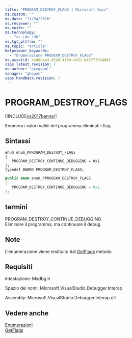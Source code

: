 ```yaml
---
title: "PROGRAM_DESTROY_FLAGS | Microsoft Docs"
ms.custom: ""
ms.date: "11/04/2016"
ms.reviewer: ""
ms.suite: ""
ms.technology: 
  - "vs-ide-sdk"
ms.tgt_pltfrm: ""
ms.topic: "article"
helpviewer_keywords: 
  - "Enumerazione PROGRAM_DESTROY_FLAGS"
ms.assetid: be00d4a3-d5b8-4159-b632-64577f534883
caps.latest.revision: 7
ms.author: "gregvanl"
manager: "ghogen"
caps.handback.revision: 7
---
```

# PROGRAM_DESTROY_FLAGS
[!INCLUDE[vs2017banner](../../../code-quality/includes/vs2017banner.md)]

Enumera i valori validi del programma eliminati i flag.  
  
## Sintassi  
  
```cpp#  
enum enum_PPROGRAM_DESTROY_FLAGS  
{  
   PROGRAM_DESTROY_CONTINUE_DEBUGGING = 0x1  
};  
typedef DWORD PROGRAM_DESTROY_FLAGS;  
```  
  
```c#  
public enum enum_PPROGRAM_DESTROY_FLAGS  
{  
   PROGRAM_DESTROY_CONTINUE_DEBUGGING = 0x1  
};  
```  
  
## termini  
 PROGRAM\_DESTROY\_CONTINUE\_DEBUGGING  
 Eliminare il programma, ma continuare il debug.  
  
## Note  
 L'enumerazione viene restituito dal [GetFlags](../../../extensibility/debugger/reference/idebugprogramdestroyeventflags2-getflags.md) metodo.  
  
## Requisiti  
 intestazione: Msdbg.h  
  
 Spazio dei nomi: Microsoft.VisualStudio.Debugger.Interop  
  
 Assembly: Microsoft.VisualStudio.Debugger.Interop.dll  
  
## Vedere anche  
 [Enumerazioni](../../../extensibility/debugger/reference/enumerations-visual-studio-debugging.md)   
 [GetFlags](../../../extensibility/debugger/reference/idebugprogramdestroyeventflags2-getflags.md)